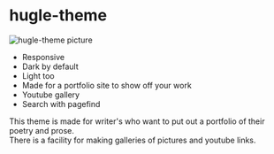 # hugle-theme

![hugle-theme picture](https://github.com/psaikido/hugle-theme/images/tn.png)

- Responsive
- Dark by default
- Light too
- Made for a portfolio site to show off your work
- Youtube gallery
- Search with pagefind


This theme is made for writer's who want to put out a portfolio of their poetry and prose.  
There is a facility for making galleries of pictures and youtube links.
